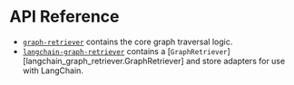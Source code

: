 # API Reference

* [`graph-retriever`](./graph_retriever/index.md) contains the core graph traversal logic.
* [`langchain-graph-retriever`](./langchain_graph_retriever/index.md) contains a [`GraphRetriever`][langchain_graph_retriever.GraphRetriever] and store adapters for use with LangChain.